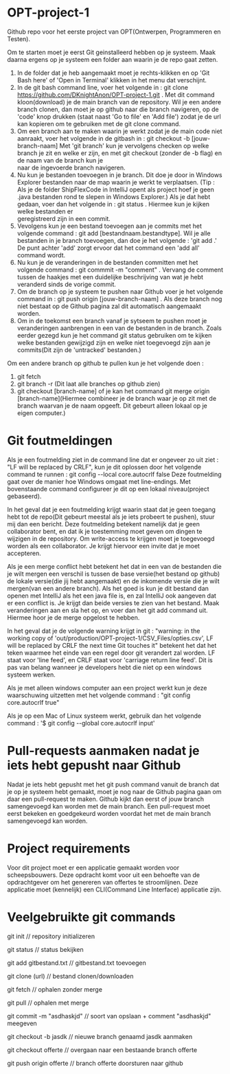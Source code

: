 # OPT-project-1
Github repo voor het eerste project van OPT(Ontwerpen, Programmeren en Testen).

Om te starten moet je eerst Git geinstalleerd hebben op je systeem. Maak daarna ergens op je systeem een folder aan waarin je de repo gaat zetten.
  1. In de folder dat je heb aangemaakt moet je rechts-klikken en op 'Git Bash here' of 'Open in Terminal' klikken in het menu dat verschijnt.
  2. In de git bash command line, voer het volgende in : git clone https://github.com/DKnightAnon/OPT-project-1.git . Met dit command kloon(download) je de main branch van de repository. Wil je een andere branch clonen, dan moet je op github naar die branch navigeren, op de 'code' knop drukken (staat naast 'Go to file' en 'Add file') zodat je de url kan kopieren om te gebruiken met de git clone command.
  3. Om een branch aan te maken waarin je werkt zodat je de main code niet aanraakt, voer het volgende in de gitbash in : git checkout -b [jouw-branch-naam]
          Met 'git branch' kun je vervolgens checken op welke branch je zit en welke er zijn, en met git checkout (zonder de -b flag) en de naam van de branch kun je     
          naar de ingevoerde branch navigeren.
  4. Nu kun je bestanden toevoegen in je branch. Dit doe je door in Windows Explorer bestanden naar de map waarin je werkt te verplaatsen. (Tip : Als je de folder ShipFlexCode in IntelliJ opent als project hoef je geen .java bestanden rond te slepen in Windows Explorer.) Als je dat hebt gedaan, voer dan het volgende in : git status . Hiermee kun je kijken welke bestanden er  
     geregistreerd zijn in een commit.
  5. Vevolgens kun je een bestand toevoegen aan je commits met het volgende command : git add [bestandnaam.bestandtype]. Wil je alle bestanden in je branch toevoegen, 
     dan doe je het volgende : 'git add .' De punt achter 'add' zorgt ervoor dat het command een 'add all' command wordt.
  6. Nu kun je de veranderingen in de bestanden committen met het volgende command : git commmit -m "comment" . Vervang de comment tussen de haakjes met een duidelijke 
     beschrijving van wat je hebt veranderd sinds de vorige commit.
  7. Om de branch op je systeem te pushen naar Github voer je het volgende command in : git push origin [jouw-branch-naam] . Als deze branch nog niet bestaat op de 
     Github pagina zal dit automatisch aangemaakt worden. 
  8. Om in de toekomst een branch vanaf je sytseem te pushen moet je veranderingen aanbrengen in een van de bestanden in de branch. Zoals eerder gezegd kun je het command git status gebruiken om te kijken welke bestanden gewijzigd zijn en welke niet toegevoegd zijn aan je commits(Dit zijn de 'untracked' bestanden.)

Om een andere branch op github te pullen kun je het volgende doen : 
  1. git fetch
  2. git branch -r (Dit laat alle branches op github zien)
  3. git checkout [branch-name]
  of je kan het command git merge origin [branch-name](Hiermee combineer je de branch waar je op zit met de branch waarvan je de naam opgeeft. Dit gebeurt alleen lokaal op je eigen computer.)
  
  
# Git foutmeldingen

Als je een foutmelding ziet in de command line dat er ongeveer zo uit ziet : "LF will be replaced by CRLF", kun je dit oplossen door het volgende command te runnen : git config --local core.autocrlf false
Deze foutmelding gaat over de manier hoe Windows omgaat met line-endings. Met bovenstaande command configureer je dit op een lokaal niveau(project gebaseerd). 

In het geval dat je een foutmelding krijgt waarin staat dat je geen toegang hebt tot de repo(Dit gebeurt meestal als je iets probeert te pushen), stuur mij dan een bericht. Deze foutmelding betekent namelijk dat je geen collaborator bent, en dat ik je toestemming moet geven om dingen te wijzigen in de repository. Om write-access te krijgen moet je toegevoegd worden als een collaborator. Je krijgt hiervoor een invite dat je moet accepteren.

Als je een merge conflict hebt betekent het dat in een van de bestanden die je wilt mergen een verschil is tussen de base versie(het bestand op github) de lokale versie(die jij hebt aangemaakt) en de inkomende versie die je wilt mergen(van een andere branch). Als het goed is kun je dit bestand dan openen met IntelliJ als het een java file is, en zal IntelliJ ook aangeven dat er een conflict is. Je krijgt dan beide versies te zien van het bestand. Maak veranderingen aan en sla het op, en voer dan het git add command uit. Hiermee hoor je de merge opgelost te hebben.

In het geval dat je de volgende warning krijgt in git :
"warning: in the working copy of 'out/production/OPT-project-1/CSV_Files/opties.csv', LF will be replaced by CRLF the next time Git touches it"
betekent het dat het teken waarmee het einde van een regel door git verandert zal worden. LF staat voor 'line feed', en CRLF staat voor 'carriage return line feed'. Dit is pas van belang wanneer je developers hebt die niet op een windows systeem werken.

Als je met alleen windows computer aan een project werkt kun je deze waarschuwing uitzetten met het volgende command : "git config core.autocrlf true"

Als je op een Mac of Linux systeem werkt, gebruik dan het volgende command : '$ git config --global core.autocrlf input'

  
# Pull-requests aanmaken nadat je iets hebt gepusht naar Github

Nadat je iets hebt gepusht met het git push command vanuit de branch dat je op je systeem hebt gemaakt, moet je nog naar de Github pagina gaan om daar een pull-request te maken. Github kijkt dan eerst of jouw branch samengevoegd kan worden met de main branch. Een pull-request moet eerst bekeken en goedgekeurd worden voordat het met de main branch samengevoegd kan worden. 

# Project requirements

Voor dit project moet er een applicatie gemaakt worden voor scheepsbouwers. Deze opdracht komt voor uit een behoefte van de opdrachtgever om het genereren van offertes te stroomlijnen. Deze applicatie moet (kennelijk) een CLI(Command Line Interface) applicatie zijn.


# Veelgebruikte git commands
git init // repository initializeren

git status // status bekijken

git add gitbestand.txt // gitbestand.txt toevoegen

git clone (url) // bestand clonen/downloaden

git fetch // ophalen zonder merge

git pull // ophalen met merge

git commit -m "asdhaskjd" // soort van opslaan + comment "asdhaskjd" meegeven

git checkout -b jasdk // nieuwe branch genaamd jasdk aanmaken

git checkout offerte // overgaan naar een bestaande branch offerte

git push origin offerte // branch offerte doorsturen naar github
